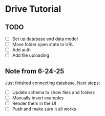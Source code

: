 # Drive Tutorial

## TODO

- [ ] Set up database and data model
- [ ] Move folder open state to URL
- [ ] Add auth
- [ ] Add file uploading

## Note from 6-24-25

Just finished connecting database. Next steps:

- [ ] Update schema to show files and folders
- [ ] Manually insert examples
- [ ] Render them in the UI
- [ ] Push and make sure it all works
